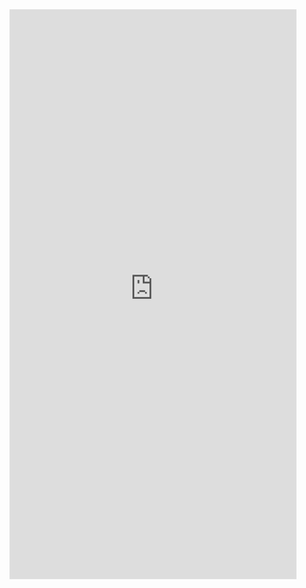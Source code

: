 <iframe style="border: 0px !important;" src="https://workflow.coopenomics.world/form/0376bcbf-52c6-4a33-900c-cc16699a2f8d" width="100%" height="1000"></iframe>

<!-- # Подключить кооператив

Подключение к Платформе позволяет автоматизировать документооборот Потребительского Кооператива и выражается в том, что у него появляется выделенный сайт/мобильное приложение, где под кнопками действий (регистрации, заказа, поставки, и т.д.) находятся алгоритмы формирования электронных документов и применения цифровых подписей.

Регламент для подключения к Платформе и запуска Цифрового Кооператива на своём домене, следующий:

## 1. Заполнить анкету
После заполнения анкеты для сопровождения по процедуре подключения к Платформе будет определен Ваш персональный аккаунт-менеджер ПК “ВОСХОД”, который выйдет с Вами на связь согласно указанного Вами в анкете способа контакта.

<iframe style="border: 5px solid grey;" src="https://docs.google.com/forms/d/e/1FAIpQLSe2OGLI0ow43_m-6XmJ5icDskYLmz-r6UuF8fa98avmzIwUPA/viewform" width="100%" height="600"></iframe>

### 1.1 Если у Вас уже есть действующий потребительский кооператив - Передать документы Вашего кооператива на проверку

При заполнении анкеты от действующего кооператива, Вам потребуется направить актуальные документы Вашего кооператива ( Устав, утвержденные Положения) на адрес, указанный Вашим персональным аккаунт-менеджером. При необходимости и по результатам проверки, провести консультации со специалистами-методологами Союза Потребительских Обществ “РУСЬ” и внести изменения в документы Вашего потребительского кооператива, для соответствия заложенной методологии на Платформе методологии.

### 1.2 Если Вам требуется создать потребительский кооператив - Заполнить анкету для подгтовки учредительных документов Вашего потребительского кооператива
<iframe style="border: 5px solid grey;" src="https://docs.google.com/forms/d/1Dt20DkHB58R6o509DPEM2LhY51_Z8NqNfkH2wjFVSvg/viewform" width="100%" height="600"></iframe> Устав и Протокол №1 (учредительный) будут сгенерированы автоматически в соответствии с шаблонами, составленными специалистами Союза Потребительских Обществ “РУСЬ”. Сгенерированные и заполненные Устав и Протокол № 1 будут направлены Вам на указанный адрес электронной почты. 
Помимо учредительных документов Вам нужно будет заполнить форму Р11001, которая доступна для заполнения на сайте nalog.ru, распечатать ее вместе с Уставом и Протоколом №1, приложить гарантийное письмо о предоставлении юридического адреса для вновь создаваемого потребительского кооператива и обратиться к Нотариусу по месту регистрации в полном составе всех учредителей (не менее 5 (пяти). При необходимости, Вам предоставляется возможность запросить сопровождение по регистрации Вашего кооператива, обратившись в ПК “ВОСХОД” через Вашего персонального аккаунт-менеджера. 

## 2. Стать участником (членом) Союза Потребительских Обществ “РУСЬ”  и пайщиком ПК “ВОСХОД”
После проведения проверки  документов (для уже действующего кооператива) или получения государственной регистрации вновь образованного потребительского кооператива (выписки из ЕГРЮЛ и Свидетельства о постановке на налоговый учет), Вам следует произвести действия в следующем порядке:
Оформить от лица Вашего кооператива заявление на членство в Союз Потребительских Обществ “РУСЬ” (СПО “РУСЬ”), согласиться с основными условиями членства в СПО “РУСЬ” https://xn----mtbukben7em.xn--p1ai/anketa и оплатить вступительный и ежемесячный членский взнос согласно Устава СПО “РУСЬ” в размере 1500 рублей и 1000 рублей соответственно.

### ! Только для вновь создаваемых кооперативов:
Перед подключением к Платформе и в целях постановки базового документооборота, обязательного и необходимого для ведения операционной деятельности потребительского кооператива, а именно Положений, регламентирующих его деятельность, разработанных в соответствии с методологическими основами Платформы, в адрес СПО “РУСЬ” выплачивается единовременный целевой членский взнос в ПК “ВОСХОД” в размере 50 (пятьдесят) тысяч рублей.

После подтверждения приема заявления в СПО “РУСЬ” и оплаты взносов, оформить от лица Вашего кооператива заявление на вступление в ПК “ВОСХОД” в качестве пайщика, согласиться с основными условиями членства (включая согласия с прилагаемыми соглашениями и офертами) и оплатить вступительный и минимальный паевой взносы согласно Устава ПК “ВОСХОД” в размере 1000 рублей и 3000 рублей соответственно https://xn--j1ab.xn----8sbecnpeek0bbdaogk9aw0b.xn--p1ai/

## 3. Подключение к Платформе
Для всех кооперативов:

После решения Совета ПК “ВОСХОД” о приеме в пайщики Вашего потребительского кооператива, Вам открывается доступ на страницу, где Вы можете осуществить подключение к Платформе, ознакомившись с Пользовательским Соглашением (Офертой) по присоединению пайщиков Потребительского Кооператива “ВОСХОД” к платформе “КООПЕРАТИВНАЯ ЭКОНОМИКА” и инструкцией ниже (Делегировать домен) и, в соответствии с которым, оплатив членский целевой взнос в ПК “ВОСХОД” в размере 2500 RUB  (оплачивается ежемесячно в соответствии с условиями Пользовательского Соглашения - 3 месяца). 

**Итого платежи по взносам**: 
Для вновь создаваемого кооператива (без учета сопровождения по регистрации кооператива) - вступительные, минимальный паевой и паушальный взносы - **55 500 рублей единовременно** и целевые членские взносы - **3500 рублей ежемесячно**; 

Для действующего кооператива (без учета консультаций по изменениям документов по результатам аудита) - вступительные и минимальный паевой взносы - **5500 рублей единовременно** и целевые членские взносы - **3500 рублей ежемесячно**. 


## 4. Делегировать домен
Фактическое подключение к системе осуществляется посредством делегирования домена на сервер Цифрового Кооператива. Для этого необходимо перенаправить все запросы по переходу на домен на IP-адрес, который будет предоставлен менеджером.

Например, на сервисе reg.ru, для перенаправления домена необходимо в личном кабинете reg.ru выбрать домен, перейти в раздел “DNS-серверы и управление зоной”, убедится, что в качестве DNS-серверов используются бесплатные DNS-сервера ns1.reg.ru и ns2.reg.ru, после чего, добавить ресурсную запись типа A:

**Для домена первого уровня, например, “цифровойкооператив.рф”**:

  - subdomain: @ (”собачка”) 
  - IP-адрес: XXX.XXX.XXX.XXX (выдан менеджером)

**Для домена второго уровня, например: “лк.цифровойкооператив.рф”**:

  - subdomain: лк
  - IP-адрес: XXX.XXX.XXX.XXX (выдан менеджером)

После изменения может потребоваться до 24 часов для активации домена и системы Цифрового Кооператива на вашем домене. Более детально процесс подключения поможет пройти ваш менеджер. 

![IMG-20240203181955808.png](/assets/A-record.png)

 -->